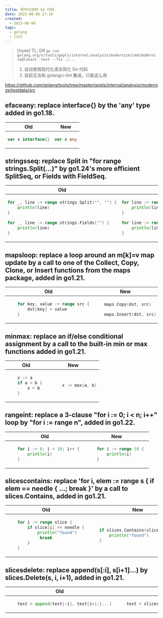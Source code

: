 ```yaml
---
title: 现代化你的 Go 代码
date: 2025-08-08 17:10
created:
  - 2025-08-08
tags:
  - golang
  - lint
---
```


> [!note] TL; DR
> `go run golang.org/x/tools/gopls/internal/analysis/modernize/cmd/modernize@latest -test --fix ./...`
> 1. 自动使用现代化语法简化 Go 代码
> 2. 目前无法和 golangci-lint 集成，只能这么用 

https://github.com/golang/tools/tree/master/gopls/internal/analysis/modernize/testdata/src

## efaceany: replace interface{} by the 'any' type added in go1.18.


<table>
<thead><tr><th>Old</th><th>New</th></tr></thead>
<tbody>
<tr><td>

```go
var x interface{}
````

</td><td>

```go
var x any
```

</td></tr>
</tbody></table>

## stringsseq: replace Split in "for range strings.Split(...)" by go1.24's more efficient SplitSeq, or Fields with FieldSeq.


<table>
<thead><tr><th>Old</th><th>New</th></tr></thead>
<tbody>
<tr><td>

```go
for _, line := range strings.Split("", "") {
	println(line)
}

for _, line := range strings.Fields("") {
	println(line)
}
````

</td><td>

```go
for line := range strings.SplitSeq("", "") {
	println(line)
}

for line := range strings.FieldsSeq("") { 
	println(line)
}
```

</td></tr>
</tbody></table>

## mapsloop: replace a loop around an m[k]=v map update by a call to one of the Collect, Copy, Clone, or Insert functions from the maps package, added in go1.21.


<table>
<thead><tr><th>Old</th><th>New</th></tr></thead>
<tbody>
<tr><td>

```go
	for key, value := range src {
		dst[key] = value
	}
````

</td><td>

```go
	maps.Copy(dst, src)

	maps.Insert(dst, src)
```

</td></tr>
</tbody></table>

## minmax: replace an if/else conditional assignment by a call to the built-in min or max functions added in go1.21.


<table>
<thead><tr><th>Old</th><th>New</th></tr></thead>
<tbody>
<tr><td>

```go
	x := a 
	if a < b { 
		x = b
	}
````

</td><td>

```go
	 x := max(a, b)
```

</td></tr>
</tbody></table>

## rangeint: replace a 3-clause "for i := 0; i < n; i++" loop by "for i := range n", added in go1.22.


<table>
<thead><tr><th>Old</th><th>New</th></tr></thead>
<tbody>
<tr><td>

```go
	for i := 0; i < 10; i++ { 
		println(i)
	}
````

</td><td>

```go
	for i := range 10 { 
		println(i)
	}
```

</td></tr>
</tbody></table>

## slicescontains: replace 'for i, elem := range s { if elem == needle { ...; break }' by a call to slices.Contains, added in go1.21.

<table>
<thead><tr><th>Old</th><th>New</th></tr></thead>
<tbody>
<tr><td>

```go
	for i := range slice {
		if slice[i] == needle {
			println("found")
			 break
		}
	}
````

</td><td>

```go
	if slices.Contains(slice, needle) {
		println("found")
	}
```

</td></tr>
</tbody></table>

## slicesdelete: replace append(s[:i], s[i+1]...) by slices.Delete(s, i, i+1), added in go1.21.


<table>
<thead><tr><th>Old</th><th>New</th></tr></thead>
<tbody>
<tr><td>

```go
	test = append(test[:i], test[i+1:]...)
````

</td><td>

```go
	test = slices.Delete(test, i, i+1)
```

</td></tr>
</tbody></table>
